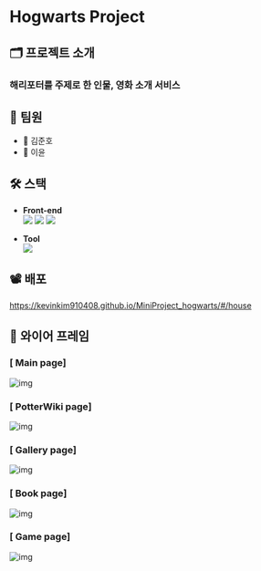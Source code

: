 # Hogwarts Project

## 🗂 프로젝트 소개
### 해리포터를 주제로 한 인물, 영화 소개 서비스

## 🥔  팀원
* 👦 김준호
* 🧒 이윤

## 🛠️ 스택
  * <b>Front-end</b> <br/>
  <img src="https://img.shields.io/badge/React-0080B9?style=flat&logo=React&logoColor=white"/> <img src="https://img.shields.io/badge/JavaScript-FDC813?style=flat&logo=JavaScript&logoColor=black"/> <img src="https://img.shields.io/badge/CSS-0080B9?style=flat&logo=CSS3&logoColor=white"/>

  * <b>Tool</b>
   <br/><img src="https://img.shields.io/badge/GitHub-purple?style=flat-flat&logo=Github&logoColor=white"/>

  
## 📽 배포
https://kevinkim910408.github.io/MiniProject_hogwarts/#/house

## 📝 와이어 프레임
### [ Main page]
![img](/Images/main.gif)
### [ PotterWiki page]
![img](/Images/wiki.gif)
### [ Gallery page]
![img](/Images/gallery.gif)
### [ Book page]
![img](/Images/book.gif)
### [ Game page]
![img](/Images/game.gif)
